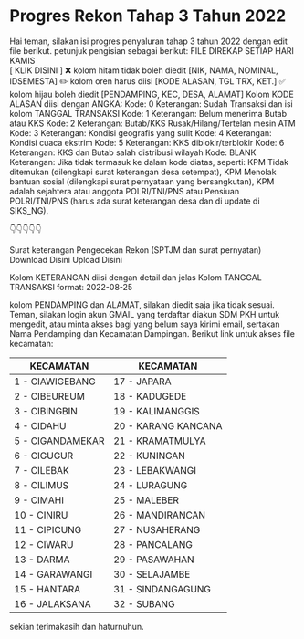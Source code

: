 # Progres Rekon Tahap 3 Tahun 2022

Hai teman, silakan isi progres penyaluran tahap 3 tahun 2022 dengan edit file berikut.
petunjuk pengisian sebagai berikut:
FILE DIREKAP SETIAP HARI KAMIS  
[ KLIK DISINI ]
❌ kolom hitam tidak boleh diedit [NIK, NAMA, NOMINAL, IDSEMESTA]
✏️ kolom oren harus diisi [KODE ALASAN, TGL TRX, KET.]
✅ kolom hijau boleh diedit [PENDAMPING, KEC, DESA, ALAMAT]
Kolom KODE ALASAN diisi dengan ANGKA:
Kode: 0 Keterangan: Sudah Transaksi dan isi kolom TANGGAL TRANSAKSI
Kode: 1 Keterangan: Belum menerima Butab atau KKS
Kode: 2 Keterangan: Butab/KKS Rusak/Hilang/Tertelan mesin ATM
Kode: 3 Keterangan: Kondisi geografis yang sulit
Kode: 4 Keterangan: Kondisi cuaca ekstrim
Kode: 5 Keterangan: KKS diblokir/terblokir
Kode: 6 Keterangan: KKS dan Butab salah distribusi wilayah
Kode: BLANK Keterangan: Jika tidak termasuk ke dalam kode diatas, seperti: KPM Tidak ditemukan (dilengkapi surat keterangan desa setempat), KPM Menolak bantuan sosial (dilengkapi surat pernyataan yang bersangkutan), KPM adalah sejahtera atau anggota POLRI/TNI/PNS atau Pensiuan POLRI/TNI/PNS (harus ada surat keterangan desa dan di update di SIKS_NG).

👇👇👇👇👇

Surat keterangan Pengecekan Rekon (SPTJM dan surat pernyatan)
Download Disini
Upload Disini

Kolom KETERANGAN diisi dengan detail dan jelas
Kolom TANGGAL TRANSAKSI format: 2022-08-25

kolom PENDAMPING dan ALAMAT, silakan diedit saja jika tidak sesuai.
Teman, silakan login akun GMAIL yang terdaftar diakun SDM PKH untuk mengedit, atau minta akses bagi yang belum saya kirimi email, sertakan Nama Pendamping dan Kecamatan Dampingan.
Berikut link untuk akses file kecamatan:

| KECAMATAN | KECAMATAN |
| --- | --- |
| 1 - CIAWIGEBANG | 17 - JAPARA |
2 - CIBEUREUM | 18 - KADUGEDE |
3 - CIBINGBIN | 19 - KALIMANGGIS |
4 - CIDAHU | 20 - KARANG KANCANA |
5 - CIGANDAMEKAR | 21 - KRAMATMULYA |
6 - CIGUGUR | 22 - KUNINGAN |
7 - CILEBAK | 23 - LEBAKWANGI |
8 - CILIMUS | 24 - LURAGUNG |
9 - CIMAHI | 25 - MALEBER |
10 - CINIRU | 26 - MANDIRANCAN |
11 - CIPICUNG | 27 - NUSAHERANG |
12 - CIWARU | 28 - PANCALANG |
13 - DARMA | 29 - PASAWAHAN |
14 - GARAWANGI | 30 - SELAJAMBE |
15 - HANTARA | 31 - SINDANGAGUNG |
16 - JALAKSANA | 32 - SUBANG |

sekian terimakasih dan haturnuhun.
